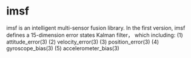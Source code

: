 # imsf
imsf is an intelligent multi-sensor fusion library.
In the first version, imsf defines a 15-dimension error states Kalman filter，
which including:
      (1) attitude_error(3)
      (2) velocity_error(3)
      (3) position_error(3)
      (4) gyroscope_bias(3)
      (5) accelerometer_bias(3)
